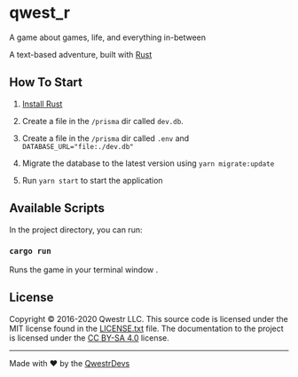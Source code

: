# qwest_r

A game about games, life, and everything in-between

A text-based adventure, built with [Rust](https://www.rust-lang.org/)

## How To Start

1.  [Install Rust](https://www.rust-lang.org/tools/install)

2.  Create a file in the `/prisma` dir called `dev.db`.

2.  Create a file in the `/prisma` dir called `.env` and `DATABASE_URL="file:./dev.db"`

4.  Migrate the database to the latest version using `yarn migrate:update`

5.  Run `yarn start` to start the application

## Available Scripts

In the project directory, you can run:

### `cargo run`

Runs the game in your terminal window
.

## License

Copyright © 2016-2020 Qwestr LLC. This source code is licensed under the MIT
license found in the [LICENSE.txt](https://github.com/Qwestr/qwest_r/blob/master/LICENSE.txt)
file. The documentation to the project is licensed under the
[CC BY-SA 4.0](http://creativecommons.org/licenses/by-sa/4.0/) license.

---
Made with ♥ by the [QwestrDevs](https://github.com/Qwestr/qwestr_r/graphs/contributors)
